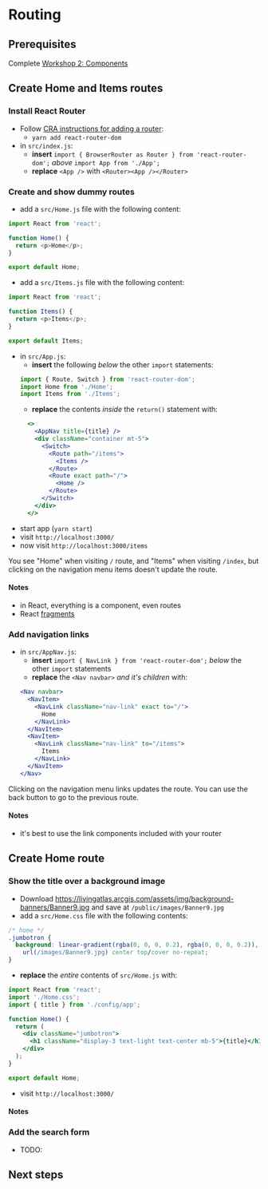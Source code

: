 # Routing

## Prerequisites

Complete [Workshop 2: Components](.2-components.md)

## Create Home and Items routes

### Install React Router
- Follow [CRA instructions for adding a router](https://create-react-app.dev/docs/adding-a-router/):
  - `yarn add react-router-dom`
- in `src/index.js`:
  - **insert** `import { BrowserRouter as Router } from 'react-router-dom';` _above_ `import App from './App';`
  - **replace** `<App />` with `<Router><App /></Router>`

### Create and show dummy routes
- add a `src/Home.js` file with the following content:
```js
import React from 'react';

function Home() {
  return <p>Home</p>;
}

export default Home;
```
- add a `src/Items.js` file with the following content:
```js
import React from 'react';

function Items() {
  return <p>Items</p>;
}

export default Items;
```
- in `src/App.js`:
  - **insert** the following _below_ the other `import` statements:
  ```js
  import { Route, Switch } from 'react-router-dom';
  import Home from './Home';
  import Items from './Items';
  ```
  - **replace** the contents _inside_ the `return()` statement with: 
  ```jsx
    <>
      <AppNav title={title} />
      <div className="container mt-5">
        <Switch>
          <Route path="/items">
            <Items />
          </Route>
          <Route exact path="/">
            <Home />
          </Route>
        </Switch>
      </div>
    </>
  ```
- start app (`yarn start`)
- visit `http://localhost:3000/`
- now visit `http://localhost:3000/items`

You see "Home" when visiting `/` route, and "Items" when visiting `/index`, but clicking on the navigation menu items doesn't update the route.

#### Notes
- in React, everything is a component, even routes
- React [fragments](https://reactjs.org/docs/fragments.html)

### Add navigation links
- in `src/AppNav.js`:
  - **insert** `import { NavLink } from 'react-router-dom';` _below_ the other `import` statements
  - **replace** the `<Nav navbar>` _and it's children_ with:
  ```jsx
  <Nav navbar>
    <NavItem>
      <NavLink className="nav-link" exact to="/">
        Home
      </NavLink>
    </NavItem>
    <NavItem>
      <NavLink className="nav-link" to="/items">
        Items
      </NavLink>
    </NavItem>
  </Nav>
  ```

Clicking on the navigation menu links updates the route. You can use the back button to go to the previous route.

#### Notes
- it's best to use the link components included with your router

## Create Home route

### Show the title over a background image

- Download https://livingatlas.arcgis.com/assets/img/background-banners/Banner9.jpg and save at `/public/images/Banner9.jpg`
- add a `src/Home.css` file with the following contents:

```css
/* home */
.jumbotron {
  background: linear-gradient(rgba(0, 0, 0, 0.2), rgba(0, 0, 0, 0.2)),
    url(/images/Banner9.jpg) center top/cover no-repeat;
}
```

- **replace** the _entire_ contents of  `src/Home.js` with:

```jsx
import React from 'react';
import './Home.css';
import { title } from './config/app';

function Home() {
  return (
    <div className="jumbotron">
      <h1 className="display-3 text-light text-center mb-5">{title}</h1>
    </div>
  );
}

export default Home;
```

- visit `http://localhost:3000/`

#### Notes

### Add the search form

- TODO:

## Next steps
